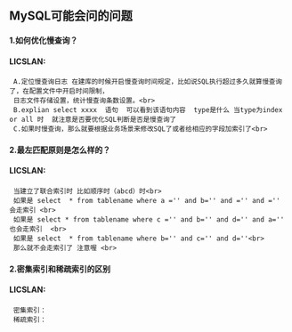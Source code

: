 ## MySQL可能会问的问题
#### 1.如何优化慢查询？
#### LICSLAN: 
     A.定位慢查询日志 在建库的时候开启慢查询时间规定，比如说SQL执行超过多久就算慢查询了，在配置文件中开启时间限制，
     日志文件存储设置，统计慢查询条数设置。<br>
     B.explian select xxxx  语句  可以看到该语句内容  type是什么 当type为index or all 时  就注意是否要优化SQL判断是否是慢查询了
     C.如果时慢查询，那么就要根据业务场景来修改SQL了或者给相应的字段加索引了<br>
#### 2.最左匹配原则是怎么样的？
#### LICSLAN:
     当建立了联合索引时 比如顺序时（abcd）时<br>
     如果是 select  * from tablename where a ='' and b='' and ='' and ='' 会走索引 <br>
     如果是 select * from tablename where c ='' and b='' and d='' and a='' 也会走索引  <br>
     如果是 select  * from tablename where b='' and c='' and d=''<br>
     那么就不会走索引了 注意喔 <br>
#### 2.密集索引和稀疏索引的区别
#### LICSLAN:
     密集索引：
     稀疏索引：
     
     
     
